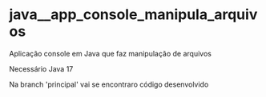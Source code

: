 # java__app_console_manipula_arquivos
Aplicação console em Java que faz manipulação de arquivos


Necessário Java 17

Na branch 'principal' vai se encontraro código desenvolvido
